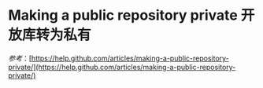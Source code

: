 Making a public repository private 开放库转为私有
===========
 


*参考*：[https://help.github.com/articles/making-a-public-repository-private/](https://help.github.com/articles/making-a-public-repository-private/)
